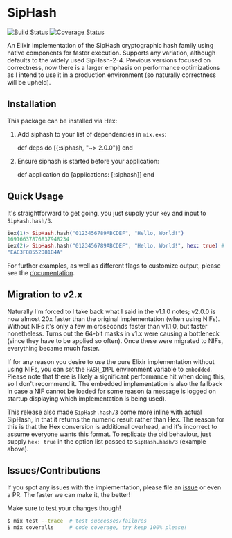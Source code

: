# SipHash
[![Build Status](https://travis-ci.org/zackehh/siphash-elixir.svg?branch=master)](https://travis-ci.org/zackehh/siphash-elixir) [![Coverage Status](https://coveralls.io/repos/zackehh/siphash-elixir/badge.svg?branch=master&service=github)](https://coveralls.io/github/zackehh/siphash-elixir?branch=master)

An Elixir implementation of the SipHash cryptographic hash family using native components for faster execution. Supports any variation, although defaults to the widely used SipHash-2-4. Previous versions focused on correctness, now there is a larger emphasis on performance optimizations as I intend to use it in a production environment (so naturally correctness will be upheld).

## Installation

This package can be installed via Hex:

  1. Add siphash to your list of dependencies in `mix.exs`:

        def deps do
          [{:siphash, "~> 2.0.0"}]
        end

  2. Ensure siphash is started before your application:

        def application do
          [applications: [:siphash]]
        end

## Quick Usage

It's straightforward to get going, you just supply your key and input to `SipHash.hash/3`.

```elixir
iex(1)> SipHash.hash("0123456789ABCDEF", "Hello, World!")
16916637876837948234
iex(2)> SipHash.hash("0123456789ABCDEF", "Hello, World!", hex: true) # default in v1.x
"EAC3F88552D81B4A"
```

For further examples, as well as different flags to customize output, please see the [documentation](http://hexdocs.pm/siphash/SipHash.html).

## Migration to v2.x

Naturally I'm forced to I take back what I said in the v1.1.0 notes; v2.0.0 is now almost 20x faster than the original implementation (when using NIFs). Without NIFs it's only a few microseconds faster than v1.1.0, but faster nonetheless. Turns out the 64-bit masks in v1.x were causing a bottleneck (since they have to be applied so often). Once these were migrated to NIFs, everything became much faster.

If for any reason you desire to use the pure Elixir implementation without using NIFs, you can set the `HASH_IMPL` environment variable to `embedded`. Please note that there is likely a significant performance hit when doing this, so I don't recommend it. The embedded implementation is also the fallback in case a NIF cannot be loaded for some reason (a message is logged on startup displaying which implementation is being used).

This release also made `SipHash.hash/3` come more inline with actual SipHash, in that it returns the numeric result rather than Hex. The reason for this is that the Hex conversion is additional overhead, and it's incorrect to assume everyone wants this format. To replicate the old behaviour, just supply `hex: true` in the option list passed to `SipHash.hash/3` (example above).

## Issues/Contributions

If you spot any issues with the implementation, please file an [issue](http://github.com/zackehh/siphash-elixir/issues) or even a PR. The faster we can make it, the better!

Make sure to test your changes though!

```bash
$ mix test --trace  # test successes/failures
$ mix coveralls     # code coverage, try keep 100% please!
```
